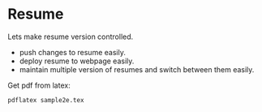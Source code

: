 # Resume

Lets make resume version controlled.
- push changes to resume easily.
- deploy resume to webpage easily.
- maintain multiple version of resumes and switch between them easily.

Get pdf from latex:
```
pdflatex sample2e.tex 
```
